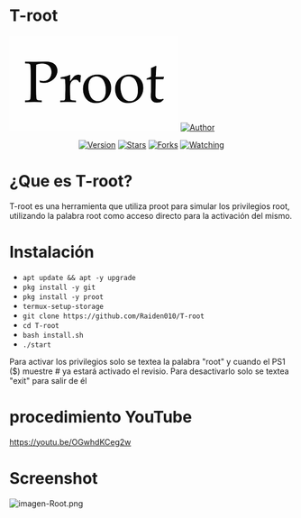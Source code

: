# T-root
![T-root](https://raw.githubusercontent.com/Anonymous-Zpt/Archivos/master/T-root.png)
<a href="https://github.com/Raiden010"><img title="Author" src="https://img.shields.io/badge/Author-Raiden010%20Zpt-svg?style=for-the-badge&logo=github"></a>
<div align="center">
<a href="#"><img title="Version" src="https://img.shields.io/badge/Version-0.2-green.svg?style=flat-square"></a>
<a href="https://github.com/Anonymous-Zpt/T-root/stargazers/"><img title="Stars" src="https://img.shields.io/github/stars/Anonymous-Zpt/T-root?color=red&style=flat-square"></a>
<a href="https://github.com/Anonymous-Zpt/T-root/network/members"><img title="Forks" src="https://img.shields.io/github/forks/Anonymous-Zpt/T-root?color=red&style=flat-square"></a>
<a href="https://github.com/Anonymous-Zpt/T-root/watchers"><img title="Watching" src="https://img.shields.io/github/watchers/Anonymous-Zpt/T-root?label=Watchers&color=blue&style=flat-square"></a>
</div>

# ¿Que es T-root?

T-root es una herramienta que utiliza proot para simular los privilegios root, utilizando la palabra root como acceso directo para la activación del mismo.

# Instalación 

* ` apt update && apt -y upgrade `
* ` pkg install -y git `
* ` pkg install -y proot `
* ` termux-setup-storage `
* ` git clone https://github.com/Raiden010/T-root `
* ` cd T-root `
* ` bash install.sh `
* ` ./start `

Para activar los privilegios solo se textea la palabra "root" y cuando el PS1 ($) muestre # ya estará activado el revisio.
Para desactivarlo solo se textea "exit" para salir de él 

# procedimiento YouTube 

https://youtu.be/OGwhdKCeg2w

# Screenshot 

![imagen-Root.png](https://github.com/Raiden010/Archivos/blob/master/Imagen-Root.png)
